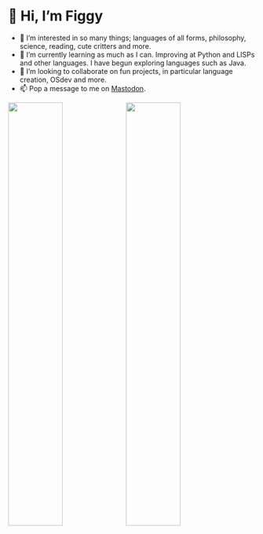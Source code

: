 # 👋 Hi, I’m Figgy
- 👀 I’m interested in so many things; languages of all forms, philosophy, science, reading, cute critters and more. 
- 🌱 I’m currently learning as much as I can. Improving at Python and LISPs and other languages. I have begun exploring languages such as Java. 
- 💞️ I’m looking to collaborate on fun projects, in particular language creation, OSdev and more.
- 📫 Pop a message to me on <a rel="me" href="https://tech.lgbt/@FoxFunction">Mastodon</a>.

<img align="left" width="47%" src="https://github-readme-stats.vercel.app/api?username=FiggyFoxFunc&show_icons=true&include_all_commits=true&theme=synthwave&show=reviews,discussions_started,discussions_answered,prs_merged,prs_merged_percentage"/>
<img align="left" width="47%" src="https://github-readme-stats.vercel.app/api/top-langs/?username=FiggyFoxFunc&layout=compact&langs_count=10&theme=synthwave&hide=brainfuck"/>

<!---
jack-adorbs/jack-adorbs is a ✨ special ✨ repository because its `README.md` (this file) appears on your GitHub profile.
You can click the Preview link to take a look at your changes.
--->
